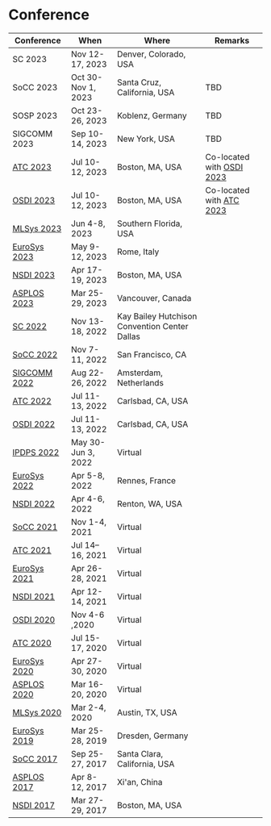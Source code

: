 # Conference

| Conference                                                  | When               | Where                                         | Remarks                                                               |
| ----------------------------------------------------------- | ------------------ | --------------------------------------------- | --------------------------------------------------------------------- |
| SC 2023                                                     | Nov 12-17, 2023    | Denver, Colorado, USA                         |                                                                       |
| SoCC 2023                                                   | Oct 30-Nov 1, 2023 | Santa Cruz, California, USA                   | TBD                                                                   |
| SOSP 2023                                                   | Oct 23-26, 2023    | Koblenz, Germany                              | TBD                                                                   |
| SIGCOMM 2023                                                | Sep 10-14, 2023    | New York, USA                                 | TBD                                                                   |
| [ATC 2023](../reading-notes/conference/atc-2023/)           | Jul 10-12, 2023    | Boston, MA, USA                               | Co-located with [OSDI 2023](../reading-notes/conference/osdi-2023.md) |
| [OSDI 2023](../reading-notes/conference/osdi-2023.md)       | Jul 10-12, 2023    | Boston, MA, USA                               | Co-located with [ATC 2023](../reading-notes/conference/atc-2023/)     |
| [MLSys 2023](../reading-notes/conference/mlsys-2023.md)     | Jun 4-8, 2023      | Southern Florida, USA                         |                                                                       |
| [EuroSys 2023](../reading-notes/conference/eurosys-2023.md) | May 9-12, 2023     | Rome, Italy                                   |                                                                       |
| [NSDI 2023](../reading-notes/conference/nsdi-2023/)         | Apr 17-19, 2023    | Boston, MA, USA                               |                                                                       |
| [ASPLOS 2023](../reading-notes/conference/asplos-2023/)     | Mar 25-29, 2023    | Vancouver, Canada                             |                                                                       |
| [SC 2022](../reading-notes/conference/sc-2022.md)           | Nov 13-18, 2022    | Kay Bailey Hutchison Convention Center Dallas |                                                                       |
| [SoCC 2022](../reading-notes/conference/socc-2022/)         | Nov 7-11, 2022     | San Francisco, CA                             |                                                                       |
| [SIGCOMM 2022](../reading-notes/conference/sigcomm-2022/)   | Aug 22-26, 2022    | Amsterdam, Netherlands                        |                                                                       |
| [ATC 2022](../reading-notes/conference/atc-2022/)           | Jul 11-13, 2022    | Carlsbad, CA, USA                             |                                                                       |
| [OSDI 2022](../reading-notes/conference/osdi-2022/)         | Jul 11-13, 2022    | Carlsbad, CA, USA                             |                                                                       |
| [IPDPS 2022](../reading-notes/conference/ipdps-2022/)       | May 30-Jun 3, 2022 | Virtual                                       |                                                                       |
| [EuroSys 2022](../reading-notes/conference/eurosys-2022/)   | Apr 5-8, 2022      | Rennes, France                                |                                                                       |
| [NSDI 2022](../reading-notes/conference/nsdi-2022.md)       | Apr 4-6, 2022      | Renton, WA, USA                               |                                                                       |
| [SoCC 2021](../reading-notes/conference/socc-2021.md)       | Nov 1-4, 2021      | Virtual                                       |                                                                       |
| [ATC 2021](ATC-2021/)                                       | Jul 14–16, 2021    | Virtual                                       |                                                                       |
| [EuroSys 2021](../reading-notes/conference/eurosys-2021/)   | Apr 26-28, 2021    | Virtual                                       |                                                                       |
| [NSDI 2021](../reading-notes/conference/nsdi-2021.md)       | Apr 12-14, 2021    | Virtual                                       |                                                                       |
| [OSDI 2020](OSDI-2020/)                                     | Nov 4-6 ,2020      | Virtual                                       |                                                                       |
| [ATC 2020](../reading-notes/conference/atc-2020/)           | Jul 15-17, 2020    | Virtual                                       |                                                                       |
| [EuroSys 2020](../reading-notes/conference/eurosys-2020.md) | Apr 27-30, 2020    | Virtual                                       |                                                                       |
| [ASPLOS 2020](../reading-notes/conference/asplos-2020.md)   | Mar 16-20, 2020    | Virtual                                       |                                                                       |
| [MLSys 2020](../reading-notes/conference/mlsys-2020.md)     | Mar 2-4, 2020      | Austin, TX, USA                               |                                                                       |
| [EuroSys 2019](../reading-notes/conference/eurosys-2019.md) | Mar 25-28, 2019    | Dresden, Germany                              |                                                                       |
| [SoCC 2017](../reading-notes/conference/socc-2017/)         | Sep 25-27, 2017    | Santa Clara, California, USA                  |                                                                       |
| [ASPLOS 2017](../reading-notes/conference/asplos-2017/)     | Apr 8-12, 2017     | Xi'an, China                                  |                                                                       |
| [NSDI 2017](NSDI-2017/)                                     | Mar 27-29, 2017    | Boston, MA, USA                               |                                                                       |
